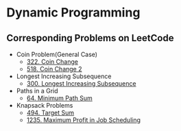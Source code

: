 # Dynamic Programming

## Corresponding Problems on LeetCode
* Coin Problem(General Case)
  * [322. Coin Change](https://leetcode.com/problems/coin-change/)
  * [518. Coin Change 2](https://leetcode.com/problems/coin-change-2/)
* Longest Increasing Subsequence
  * [300. Longest Increasing Subsequence](https://leetcode.com/problems/longest-increasing-subsequence/)
* Paths in a Grid
  * [64. Minimum Path Sum](https://leetcode.com/problems/minimum-path-sum/)
* Knapsack Problems
  * [494. Target Sum](https://leetcode.com/problems/target-sum/)
  * [1235. Maximum Profit in Job Scheduling](https://leetcode.com/problems/maximum-profit-in-job-scheduling/)
  
